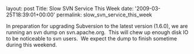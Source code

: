 
layout: post
Title: Slow SVN Service This Week
date: '2009-03-25T18:39:01+00:00'
permalink: slow_svn_service_this_week

<p>In preparation for upgrading Subversion to the latest version (1.6.0), we are running an svn dump on svn.apache.org.&nbsp; This will chew up enough disk IO to be noticeable to svn users.&nbsp; We expect the dump to finish sometime during this weekend.<br />&nbsp;</p>
